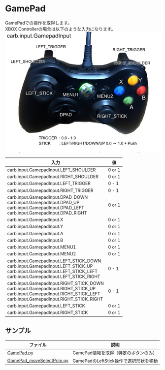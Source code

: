 # GamePad

GamePadでの操作を取得します。      
XBOX Controllerの場合は以下のような入力になります。     
![gamepad_image_01.jpg](./images/gamepad_image_01.jpg)    

|入力|値|
|---|---|
|carb.input.GamepadInput.LEFT_SHOULDER|0 or 1|
|carb.input.GamepadInput.RIGHT_SHOULDER|0 or 1|
|carb.input.GamepadInput.LEFT_TRIGGER|0 - 1|
|carb.input.GamepadInput.RIGHT_TRIGGER|0 - 1|
|carb.input.GamepadInput.DPAD_DOWN<br>carb.input.GamepadInput.DPAD_UP<br>carb.input.GamepadInput.DPAD_LEFT<br>carb.input.GamepadInput.DPAD_RIGHT|0 or 1|
|carb.input.GamepadInput.X|0 or 1|
|carb.input.GamepadInput.Y|0 or 1|
|carb.input.GamepadInput.A|0 or 1|
|carb.input.GamepadInput.B|0 or 1|
|carb.input.GamepadInput.MENU1|0 or 1|
|carb.input.GamepadInput.MENU2|0 or 1|
|carb.input.GamepadInput.LEFT_STICK_DOWN<br>carb.input.GamepadInput.LEFT_STICK_UP<br>carb.input.GamepadInput.LEFT_STICK_LEFT<br>carb.input.GamepadInput.LEFT_STICK_RIGHT|0 - 1|
|carb.input.GamepadInput.RIGHT_STICK_DOWN<br>carb.input.GamepadInput.RIGHT_STICK_UP<br>carb.input.GamepadInput.RIGHT_STICK_LEFT<br>carb.input.GamepadInput.RIGHT_STICK_RIGHT|0 - 1|
|carb.input.GamepadInput.LEFT_STICK |0 or 1|
|carb.input.GamepadInput.RIGHT_STICK |0 or 1|

## サンプル

|ファイル|説明|     
|---|---|     
|[GamePad.py](./GamePad.py)|GamePad情報を取得（特定のボタンのみ）|     
|[GamePad_moveSelectPrim.py](./GamePad_moveSelectPrim.py)|GamePadのLeftStick操作で選択形状を移動|     

